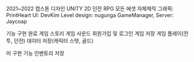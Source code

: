 2021~2022 캡스톤 디자인
UNITY 2D 던전 RPG
모든 에셋 자체제작
그래픽: PrintHeart
UI: DevKim
Level design: nugunga
GameManager, Server: Jaycoap

기능 구현 완료
게임 스토리
게임 사운드
회원가입 및 로그인
게임 저장
게임 플레이(전투, 던전)
데이터 저장(캐릭터 스텟, 골드)

미 구현 기능
인벤토리 저장